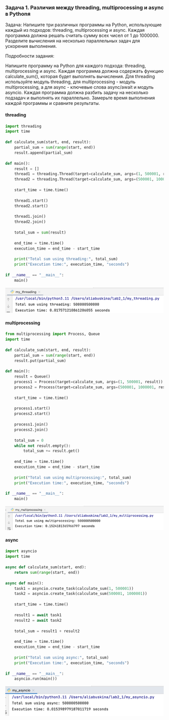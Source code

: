 ### Задача 1. Различия между threading, multiprocessing и async в Pythonя
Задача: Напишите три различных программы на Python, использующие каждый из подходов: threading, multiprocessing и async. Каждая программа должна решать считать сумму всех чисел от 1 до 1000000. Разделите вычисления на несколько параллельных задач для ускорения выполнения.

Подробности задания:

Напишите программу на Python для каждого подхода: threading, multiprocessing и async.
Каждая программа должна содержать функцию calculate_sum(), которая будет выполнять вычисления.
Для threading используйте модуль threading, для multiprocessing - модуль multiprocessing, а для async - ключевые слова async/await и модуль asyncio.
Каждая программа должна разбить задачу на несколько подзадач и выполнять их параллельно.
Замерьте время выполнения каждой программы и сравните результаты.

#### threading
```python
import threading
import time

def calculate_sum(start, end, result):
    partial_sum = sum(range(start, end))
    result.append(partial_sum)

def main():
    result = []
    thread1 = threading.Thread(target=calculate_sum, args=(1, 500001, result))
    thread2 = threading.Thread(target=calculate_sum, args=(500001, 1000001, result))

    start_time = time.time()

    thread1.start()
    thread2.start()

    thread1.join()
    thread2.join()

    total_sum = sum(result)

    end_time = time.time()
    execution_time = end_time - start_time

    print("Total sum using threading:", total_sum)
    print("Execution time:", execution_time, "seconds")

if __name__ == "__main__":
    main()
```
![threading](my_threading.png)

#### multiprocessing
```python
from multiprocessing import Process, Queue
import time

def calculate_sum(start, end, result):
    partial_sum = sum(range(start, end))
    result.put(partial_sum)

def main():
    result = Queue()
    process1 = Process(target=calculate_sum, args=(1, 500001, result))
    process2 = Process(target=calculate_sum, args=(500001, 1000001, result))

    start_time = time.time()

    process1.start()
    process2.start()

    process1.join()
    process2.join()

    total_sum = 0
    while not result.empty():
        total_sum += result.get()

    end_time = time.time()
    execution_time = end_time - start_time

    print("Total sum using multiprocessing:", total_sum)
    print("Execution time:", execution_time, "seconds")

if __name__ == "__main__":
    main()
```
![multiprocessing](my_multiprocessing.png)

#### async
```python
import asyncio
import time

async def calculate_sum(start, end):
    return sum(range(start, end))

async def main():
    task1 = asyncio.create_task(calculate_sum(1, 500001))
    task2 = asyncio.create_task(calculate_sum(500001, 1000001))

    start_time = time.time()

    result1 = await task1
    result2 = await task2

    total_sum = result1 + result2

    end_time = time.time()
    execution_time = end_time - start_time

    print("Total sum using async:", total_sum)
    print("Execution time:", execution_time, "seconds")

if __name__ == "__main__":
    asyncio.run(main())
```
![asyncio](my_asyncio.png)